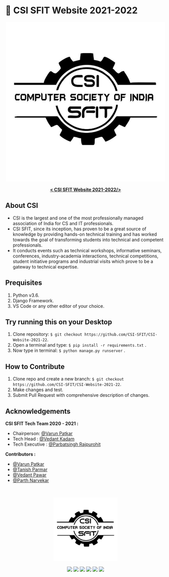 
# 🤖 CSI SFIT Website 2021-2022

<p align="center">
  <a href="https://www.csi.sfit.ac.in/">
    <img src="https://raw.githubusercontent.com/CSI-SFIT/Getting-Started-With-Hacktoberfest/main/Images/CSI_Logo.png"
         alt="csi_logo" width="500" >
  </a>
</p>

<p align="center">
<b><u>< CSI SFIT Website 2021-2022/></u></b><br>
</p>

**About CSI**
---
* CSI is the largest and one of the most professionally managed association of India for CS and IT professionals. 
* CSI SFIT, since its inception, has proven to be a great source of knowledge by providing hands-on technical training and has worked towards the goal of transforming students into technical and competent professionals. 
* It conducts events such as technical workshops, informative seminars, conferences, industry-academia interactions, technical competitions, student initiative programs and industrial visits which prove to be a gateway to technical expertise.

**Prequisites**
---
1. Python v3.6.
2. Django Framework.
3. VS Code or any other editor of your choice.

**Try running this on your Desktop**
---
1. Clone repository: `$ git checkout https://github.com/CSI-SFIT/CSI-Website-2021-22`.
2. Open a terminal and type: `$ pip install -r requirements.txt` .
3. Now type in terminal: `$ python manage.py runserver` .

**How to Contribute**
---
1. Clone repo and create a new branch: `$ git checkout https://github.com/CSI-SFIT/CSI-Website-2021-22`.
2. Make changes and test.
3. Submit Pull Request with comprehensive description of changes.

**Acknowledgements**
---

**CSI SFIT Tech Team 2020 - 2021 :**
+ Chairperson: [@Varun Patkar](https://github.com/Varun-Patkar/)
+ Tech Head : [@Vedant Kadam](https://github.com/vedantkadam)
+ Tech Executive : [@Parbatsingh Rajpurohit](https://github.com/parbat680)

**Contributors :**
+ [@Varun Patkar](https://github.com/Varun-Patkar/)
+ [@Tanish Parmar](https://github.com/tanishparmar)
+ [@Vedant Pawar](https://github.com/vedantrpawar)
+ [@Parth Narvekar](https://github.com/parthnarvekar)

<br>
<p align="center">
  <a href="https://www.csi.sfit.ac.in/">
    <img src="https://raw.githubusercontent.com/CSI-SFIT/Getting-Started-With-Hacktoberfest/main/Images/CSI_Logo.png"
         alt="csi_logo" width="200" height="200">
  </a>
</p>

<div align="center">
  <a href="https://www.instagram.com/csi_sfit/" target="_blank"><img src="https://img.icons8.com/fluent/48/000000/instagram-new.png"/></a>
  <a href="https://twitter.com/csi_sfit" target="_blank"><img src="https://img.icons8.com/fluent/48/000000/twitter.png"/></a>
  <a href="https://www.facebook.com/csi.sfit" target="_blank"><img src="https://img.icons8.com/fluent/48/000000/facebook-new.png"/></a>
  <a href="https://www.youtube.com/channel/UC7fiMWl2n3BXDQCKk3blUMA?sub_confirmation=1" target="_blank"><img src="https://img.icons8.com/color/48/000000/youtube-play.png"/></a>
  <a href="https://discord.gg/WRgX3WV" target="_blank"><img src="https://img.icons8.com/color/48/000000/discord-new-logo.png"/></a>
  <a href="mailto: csi@sfit.ac.in" target="_blank"><img src="https://img.icons8.com/fluent/48/000000/gmail.png"/></a>
</div>
